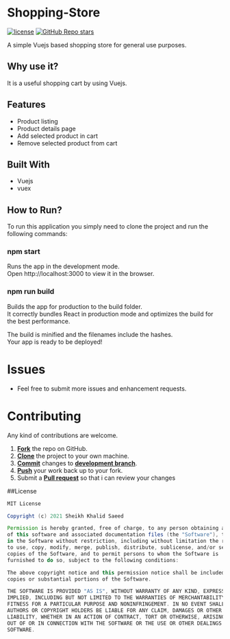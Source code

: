 # Shopping-Store
<a href="https://github.com/khalidsheikhs/shopping-store-vue/blob/master/LICENSE"><img src="https://img.shields.io/badge/License-MIT-red.svg" alt="license"/></a>
<a href="https://github.com/khalidsheikhs"><img alt="GitHub Repo stars" src="https://img.shields.io/github/stars/khalidsheikhs/shopping-store-vue?style=social"></a>

A simple Vuejs based shopping store for general use purposes.

## Why use it?

It is a useful shopping cart by using Vuejs.

## Features

* Product listing
* Product details page
* Add selected product in cart
* Remove selected product from cart

## Built With

* Vuejs
* vuex

## How to Run?

To run this application you simply need to clone the project and run the following commands:

### npm start

Runs the app in the development mode.\
Open http://localhost:3000 to view it in the browser.

### npm run build

Builds the app for production to the build folder.\
It correctly bundles React in production mode and optimizes the build for the best performance.

The build is minified and the filenames include the hashes.\
Your app is ready to be deployed!

Issues
==========
* Feel free to submit more issues and enhancement requests.

Contributing
==========
Any kind of contributions are welcome.

1. <a href='https://help.github.com/articles/fork-a-repo/'>**Fork**</a> the repo on GitHub.
2. <a href='https://help.github.com/articles/cloning-a-repository/'>**Clone**</a> the project to your own machine.
3. <a href='https://git-scm.com/book/en/v2/Git-Basics-Recording-Changes-to-the-Repository'>**Commit**</a> changes to <a href='https://git-scm.com/book/en/v2/Git-Branching-Branches-in-a-Nutshell'>**development branch**</a>.
4. <a href='https://help.github.com/articles/pushing-to-a-remote/'>**Push**</a> your work back up to your fork.
5. Submit a <a href='https://help.github.com/articles/about-pull-requests/'>**Pull request**</a> so that i can review your changes

##License

```Groovy
MIT License

Copyright (c) 2021 Sheikh Khalid Saeed

Permission is hereby granted, free of charge, to any person obtaining a copy
of this software and associated documentation files (the "Software"), to deal
in the Software without restriction, including without limitation the rights
to use, copy, modify, merge, publish, distribute, sublicense, and/or sell
copies of the Software, and to permit persons to whom the Software is
furnished to do so, subject to the following conditions:

The above copyright notice and this permission notice shall be included in all
copies or substantial portions of the Software.

THE SOFTWARE IS PROVIDED "AS IS", WITHOUT WARRANTY OF ANY KIND, EXPRESS OR
IMPLIED, INCLUDING BUT NOT LIMITED TO THE WARRANTIES OF MERCHANTABILITY,
FITNESS FOR A PARTICULAR PURPOSE AND NONINFRINGEMENT. IN NO EVENT SHALL THE
AUTHORS OR COPYRIGHT HOLDERS BE LIABLE FOR ANY CLAIM, DAMAGES OR OTHER
LIABILITY, WHETHER IN AN ACTION OF CONTRACT, TORT OR OTHERWISE, ARISING FROM,
OUT OF OR IN CONNECTION WITH THE SOFTWARE OR THE USE OR OTHER DEALINGS IN THE
SOFTWARE.
```
